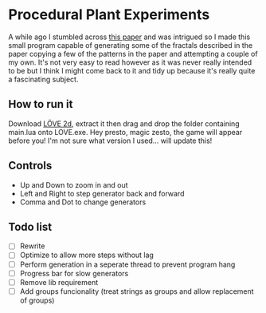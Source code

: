 # Procedural Plant Experiments

A while ago I stumbled across [this paper](http://algorithmicbotany.org/papers/lsfp.pdf) and was intrigued so I made this small program capable of generating some of the fractals described in the paper copying a few of the patterns in the paper and attempting a couple of my own. It's not very easy to read however as it was never really intended to be but I think I might come back to it and tidy up because it's really quite a fascinating subject.

## How to run it

Download [LÖVE 2d](https://love2d.org "LÖVE 2D's Homepage"), extract it then drag and drop the folder containing main.lua onto LOVE.exe. Hey presto, magic zesto, the game will appear before you! I'm not sure what version I used... will update this!

## Controls

- Up and Down to zoom in and out
- Left and Right to step generator back and forward
- Comma and Dot to change generators

## Todo list

- [ ] Rewrite
- [ ] Optimize to allow more steps without lag
- [ ] Perform generation in a seperate thread to prevent program hang
- [ ] Progress bar for slow generators
- [ ] Remove lib requirement
- [ ] Add groups funcionality (treat strings as groups and allow replacement of groups)
